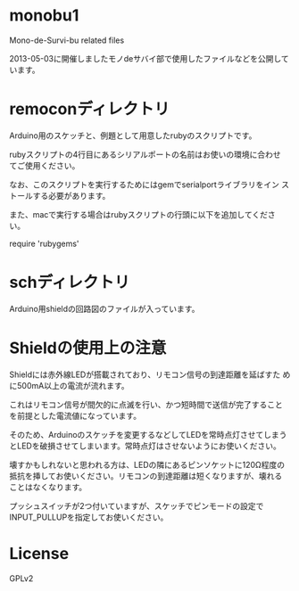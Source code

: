 monobu1
=======

Mono-de-Survi-bu related files


2013-05-03に開催しましたモノdeサバイ部で使用したファイルなどを公開して
います。


remoconディレクトリ
===================

Arduino用のスケッチと、例題として用意したrubyのスクリプトです。

rubyスクリプトの4行目にあるシリアルポートの名前はお使いの環境に合わせ
てご使用ください。

なお、このスクリプトを実行するためにはgemでserialportライブラリをイン
ストールする必要があります。

また、macで実行する場合はrubyスクリプトの行頭に以下を追加してください。

require 'rubygems'


schディレクトリ
===============

Arduino用shieldの回路図のファイルが入っています。


Shieldの使用上の注意
====================

Shieldには赤外線LEDが搭載されており、リモコン信号の到達距離を延ばすた
めに500mA以上の電流が流れます。

これはリモコン信号が間欠的に点滅を行い、かつ短時間で送信が完了すること
を前提とした電流値になっています。

そのため、Arduinoのスケッチを変更するなどしてLEDを常時点灯させてしまう
とLEDを破損させてしまいます。常時点灯はさせないようにお使いください。

壊すかもしれないと思われる方は、LEDの隣にあるピンソケットに120Ω程度の
抵抗を挿してお使いください。リモコンの到達距離は短くなりますが、壊れる
ことはなくなります。


プッシュスイッチが2つ付いていますが、スケッチでピンモードの設定で
INPUT_PULLUPを指定してお使いください。


License
=======
GPLv2
